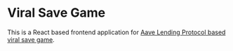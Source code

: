  # Viral Save Game

 This is a React based frontend application for [Aave Lending Protocol based viral save game](https://github.com/miohtama/viral-aave-save-game).